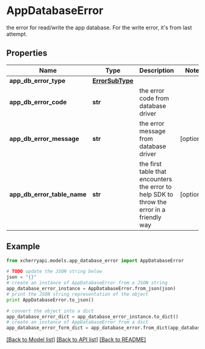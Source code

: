 # AppDatabaseError

the error for read/write the app database. For the write error, it's from last attempt.

## Properties

Name | Type | Description | Notes
------------ | ------------- | ------------- | -------------
**app_db_error_type** | [**ErrorSubType**](ErrorSubType.md) |  | 
**app_db_error_code** | **str** | the error code from database driver | 
**app_db_error_message** | **str** | the error message from database driver | [optional] 
**app_db_error_table_name** | **str** | the first table that encounters the error to help SDK to throw the error in a friendly way  | [optional] 

## Example

```python
from xcherryapi.models.app_database_error import AppDatabaseError

# TODO update the JSON string below
json = "{}"
# create an instance of AppDatabaseError from a JSON string
app_database_error_instance = AppDatabaseError.from_json(json)
# print the JSON string representation of the object
print AppDatabaseError.to_json()

# convert the object into a dict
app_database_error_dict = app_database_error_instance.to_dict()
# create an instance of AppDatabaseError from a dict
app_database_error_form_dict = app_database_error.from_dict(app_database_error_dict)
```
[[Back to Model list]](../README.md#documentation-for-models) [[Back to API list]](../README.md#documentation-for-api-endpoints) [[Back to README]](../README.md)


